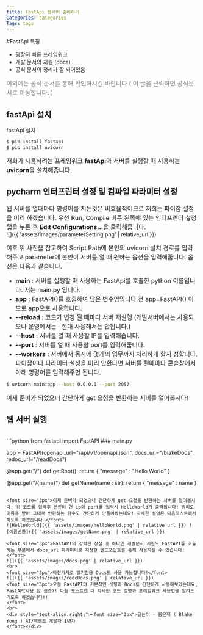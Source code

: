 ```yaml
---
title: FastApi 웹서버 준비하기
Categories: categories
Tags: tags
---
```


#FastApi 특징
* 굉장히 빠른 프레임워크
* 개발 문서의 지원 (docs)
* 공식 문서의 정리가 잘 되어있음  

<a href="https://fastapi.tiangolo.com/" title="fastApi 공식 문서 접속하기." style="text-decoration:none"> <font size="3px" color='gray'>이외에는 공식 문서를 통해 확인하시길 바랍니다 ( 이 글을 클릭하면 공식문서로 이동합니다. )</font></a>  

## fastApi 설치
fastApi 설치 
```bash
$ pip install fastapi
$ pip install uvicorn
```
<font size="3px">저희가 사용하려는 프레임워크 <b>fastApi</b>와 서버를 실행할 때 사용하는 <b>uvicorn</b>을 설치해줍니다.</font>

## pycharm 인터프린터 설정 및 컴파일 파라미터 설정
<font size="3px">웹 서버를 열때마다 명령어를 치는것은 비효율적이므로 저희는 파이참 설정을 미리 하겠습니다.
  우선	Run, Compile 버튼 왼쪽에 있는 인터프린터 설정 탭을 누른 후 <b>Edit Configurations...</b>을 클릭해줍니다.
</font>
<br>
![]({{ 'assets/images/parameterSetting.png' | relative_url }})

<font size="3px">이후 위 사진을 참고하여 Script Path에 본인의 uvicorn 설치 경로를 입력해주고 parameter에 본인이 서버를 열 때 원하는 옵션을 입력해줍니다. 옵션은 다음과 같습니다.</font>
- <font size="3px"><b>main</b> : 서버를 실행할 때 사용하는 FastApi를 호출한 python 이름입니다. 저는 main.py 입니다.</font>
- <font size="3px"><b>app</b> : FastAPI()를 호출하여 담은 변수명입니다 전 app=FastAPI() 이므로 app으로 사용합니다.</font>
- <font size="3px"><b>--reload</b> : 코드가 변경 될 때마다 서버 재실행 (개발서버에서는 사용되오나 운영에서는 &nbsp; 절대 사용해서는 안됩니다.)</font>
- <font size="3px"><b>--host</b> : 서버를 열 때 사용할 IP를 입력해줍니다.</font>
- <font size="3px"><b>--port</b> : 서버를 열 때 사용할 port를 입력해줍니다.</font>
- <font size="3px"><b>--workers</b> : 서버에서 동시에 몇개의 업무까지 처리하게 할지 정합니다.</font>
<font size="3px">파이참이나 파라미터 설정을 미리 안한다면 서버를 켤때마다 콘솔창에서 아래 명령어를 입력해주면 됩니다.</font>
```bash
$ uvicorn main:app --host 0.0.0.0 --port 2052
```
 
<font size="3px">이제 준비가 되었으니 간단하게 get 요청을 반환하는 서버를 열어봅시다!</font>	
## 웹 서버 실행
<br>
```python
from fastapi import FastAPI       ### main.py

app = FastAPI(openapi_url="/api/v1/openapi.json", docs_url="/blakeDocs", redoc_url="/readDocs")

@app.get("/")
def getRoot():
	return { "message" : "Hello World" }
	
@app.get("/{name}")
def getName(name : str):
	return { "message" : name }
```

<font size="3px">이제 준비가 되었으니 간단하게 get 요청을 반환하는 서버를 열어봅시다! 위 코드를 입력후 본인이 연 ip와 port를 입력시 HelloWorld가 출력됩니다! 쿼리로 이름을 받아 그대로 반환하는 함수도 간단하게 만들어봤는데요! 자세한 설명은 다음포스트에서 하도록 하겠습니다.</font>
![HelloWorld]({{ 'assets/images/helloWorld.png' | relative_url }}) ![이름반환]({{ 'assets/images/getName.png' | relative_url }})

<font size="3px">FastAPI의 강력한 장점 중 하나인 개발문서 지원도 FastAPI를 호출하는 부분에서 docs_url 파라미터로 지정한 엔드포인트를 통해 사용하실 수 있습니다!</font>
![]({{ 'assets/images/docs.png' | relative_url }})
<br>
<font size="3px">마찬가지로 읽기전용 Docs도 사용 가능합니다!</font>
![]({{ 'assets/images/redcDocs.png' | relative_url }})
<font size="3px">오늘 FastAPI의 기본적인 셋팅과 Docs를 간단하게 사용해보았는데요, FastAPI사용 참 쉽죠?! 다음 포스트엔 더 자세한 코드 설명과 프레임워크 사용법을 알려드리도록 하겠습니다!!
</font>
<br>
<div style="text-align:right;"><font size="3px">글쓴이 - 용은재 ( Blake Yong ) AI/백엔드 개발자 1년차
</font></div>
